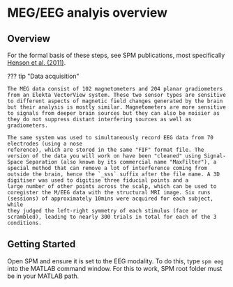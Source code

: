 # MEG/EEG analyis overview

## Overview

For the formal basis of these steps, see SPM publications, most
specifically [Henson et al. (2011)](https://doi.org/10.3389/fnhum.2011.00076).


??? tip "Data acquisition"

    The MEG data consist of 102 magnetometers and 204 planar gradiometers
    from an Elekta VectorView system. These two sensor types are sensitive to different aspects of magnetic field changes generated by the brain but their analysis is mostly similar. Magnetometers are more sensitive to signals from deeper brain sources but they can also be noisier as they do not suppress distant interfering sources as well as gradiometers.
    
    The same system was used to simultaneously record EEG data from 70 electrodes (using a nose
    reference), which are stored in the same "FIF" format file. The version of the data you will work on have been "cleaned" using Signal-Space Separation (also known by its commercial name "MaxFilter"), a special method that can remove a lot of interference coming from outside the brain, hence the `_sss` suffix after the file name. A 3D digitiser was used to digitise three fiducial points and a
    large number of other points across the scalp, which can be used to
    coregister the M/EEG data with the structural MRI image. Six runs
    (sessions) of approximately 10mins were acquired for each subject, while
    they judged the left-right symmetry of each stimulus (face or
    scrambled), leading to nearly 300 trials in total for each of the 3
    conditions.


## Getting Started

Open SPM and ensure it is set to the EEG modality. To do this, type
`spm eeg` into the MATLAB command window. For this to work, SPM root
folder must be in your MATLAB path.


